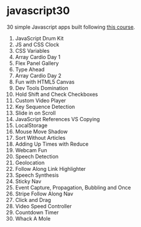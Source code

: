 # javascript30

30 simple Javascript apps built following [this course](https://JavaScript30.com).
01. JavaScript Drum Kit
02. JS and CSS Clock
03. CSS Variables
04. Array Cardio Day 1
05. Flex Panel Gallery
06. Type Ahead
07. Array Cardio Day 2
08. Fun with HTML5 Canvas
09. Dev Tools Domination
10. Hold Shift and Check Checkboxes
11. Custom Video Player
12. Key Sequence Detection
13. Slide in on Scroll
14. JavaScript References VS Copying
15. LocalStorage
16. Mouse Move Shadow
17. Sort Without Articles
18. Adding Up Times with Reduce
19. Webcam Fun
20. Speech Detection
21. Geolocation
22. Follow Along Link Highlighter
23. Speech Synthesis
24. Sticky Nav
25. Event Capture, Propagation, Bubbling and Once
26. Stripe Follow Along Nav
27. Click and Drag
28. Video Speed Controller
29. Countdown Timer
30. Whack A Mole
